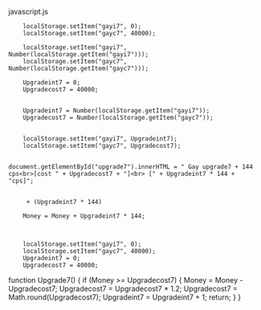 javascript.js
        
        localStorage.setItem("gayi7", 0);
        localStorage.setItem("gayc7", 40000);

        localStorage.setItem("gayi7", Number(localStorage.getItem("gayi7")));
        localStorage.setItem("gayc7", Number(localStorage.getItem("gayc7")));
        
        Upgradeint7 = 0;
        Upgradecost7 = 40000;

        
        Upgradeint7 = Number(localStorage.getItem("gayi7"));
        Upgradecost7 = Number(localStorage.getItem("gayc7"));

        
        localStorage.setItem("gayi7", Upgradeint7);
        localStorage.setItem("gayc7", Upgradecost7);

        
    document.getElementById("upgrade7").innerHTML = " Gay upgrade7 + 144 cps<br>[cost " + Upgradecost7 + "]<br> [" + Upgradeint7 * 144 + "cps]";

        
         + (Upgradeint7 * 144)
         
        Money = Money + Upgradeint7 * 144;


        
        localStorage.setItem("gayi7", 0);
        localStorage.setItem("gayc7", 40000);
        Upgradeint7 = 0;
        Upgradecost7 = 40000;

        
function Upgrade7() {
    if (Money >= Upgradecost7) {
        Money = Money - Upgradecost7;
        Upgradecost7 = Upgradecost7 * 1.2;
        Upgradecost7 = Math.round(Upgradecost7);
        Upgradeint7 = Upgradeint7 + 1;
        return;
    }
}